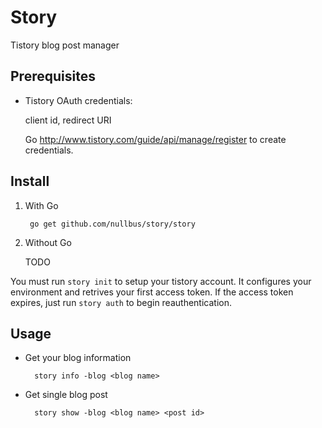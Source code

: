 # Story

Tistory blog post manager

## Prerequisites

- Tistory OAuth credentials: 

    client id, redirect URI

    Go http://www.tistory.com/guide/api/manage/register to create credentials.

## Install

1. With Go

        go get github.com/nullbus/story/story

1. Without Go

    TODO

You must run `story init` to setup your tistory account. It configures your environment and retrives your first access token. If the access token expires, just run `story auth` to begin reauthentication.

## Usage

- Get your blog information

        story info -blog <blog name>

- Get single blog post

        story show -blog <blog name> <post id>
